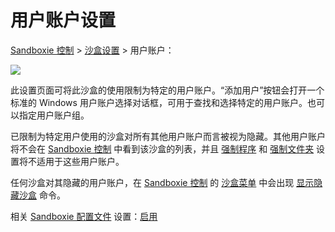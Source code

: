 # 用户账户设置

[Sandboxie 控制](SandboxieControl.md) > [沙盒设置](SandboxSettings.md) > 用户账户：

![](../Media/UserAccountsSettings.png)

此设置页面可将此沙盒的使用限制为特定的用户账户。“添加用户”按钮会打开一个标准的 Windows 用户账户选择对话框，可用于查找和选择特定的用户账户。也可以指定用户账户组。

已限制为特定用户使用的沙盒对所有其他用户账户而言被视为隐藏。其他用户账户将不会在 [Sandboxie 控制](SandboxieControl.md) 中看到该沙盒的列表，并且 [强制程序](ProgramStartSettings.md#forced-programs) 和 [强制文件夹](ProgramStartSettings.md#forced-folders) 设置将不适用于这些用户账户。

任何沙盒对其隐藏的用户账户，在 [Sandboxie 控制](SandboxieControl.md) 的 [沙盒菜单](SandboxMenu.md) 中会出现 [显示隐藏沙盒](SandboxMenu.md#reveal-hidden-sandbox) 命令。

相关 [Sandboxie 配置文件](SandboxieIni.md) 设置：[启用](Enabled.md)